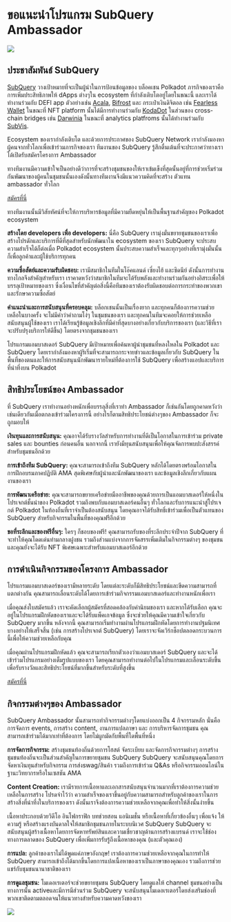 # ขอแนะนำโปรแกรม SubQuery Ambassador

![](https://miro.medium.com/max/1400/1*EC5wwTuoB6UK_EESGd8X8w.png)

## ประชาสัมพันธ์ SubQuery

[SubQuery](https://subquery.network/) วางเป้าหมายที่จะเป็นผู้นำในการป้อนข้อมูลของ บล็อคเชน Polkadot ภารกิจของเราคือการเพิ่มประสิทธิภาพให้ dApps ต่างๆใน ecosystem ที่กำลังเติบโตอยู่โดยในขณะนี้ และเราได้ทำงานร่วมกับ DEFI app ตัวอย่างเช่น [Acala](https://acala.network/), [Bifrost](https://bifrost.finance/) และ กระเป๋าเงินดิจิตอล เช่น [Fearless Wallet](https://fearlesswallet.io/) ในขณะที่ NFT platform นั้นได้มีการทำงานร่วมกับ [KodaDot](https://kodadot.xyz/) ในส่วนของ cross-chain bridges เช่น [Darwinia](https://explorer.subquery.network/subquery/darwinia-network/darwinia) ในขณะที่ analytics platfroms นั้นได้ทำงานร่วมกับ [SubVis](https://subvis.io/).

Ecosystem ของเรากำลังเติบโต และด้วยการประกาศของ SubQuery Network เรากำลังมองหาผู้คนจากทั่วโลกเพื่อเข้าร่วมภารกิจของเรา ทีมงานของ SubQuery รู้สึกตื่นเต้นที่จะประกาศว่าทางเราได้เปิดรับสมัครโครงการ Ambassador

ทางทีมงานมีความเข้าใจเป็นอย่างดีว่าการที่จะสร้างชุมชนของให้เราเข้มเข็งที่สุดนั้นอยู่ที่การช่วยเริ่มร่วมกันพัฒนาของผู้คนในชุมชนนั้นเองดังนั้นทางทีมงานจึงมีแนวความคิดที่จะสร้าง ตัวแทน ambassador ทั่วโลก

[สมัครที่นี่](https://forms.gle/GXBbJ6LDpNfM2v1X6)

ทางทีมงานนั้นมีวิสัยทัศน์ที่จะให้การบริหารข้อมูลที่มีความยืดหยุ่นให้เป็นพื้นฐานสำคัญของ Polkadot ecosystem

**สร้างโดย developers เพื่อ developers:** นี่คือ SubQuery เรามุ่งมั่นขยายชุมชนของเราเพื่อสร้างโปรดักและบริการที่ดีที่สุดสำหรับนักพัฒนาใน ecosystem ของเรา SubQuery จะประสบความสำเร็จได้ก็ต่อเมื่อ Polkadot ecosystem นั้นประสบความสำเร็จและทุกๆอย่างที่เรามุ่งมั่นนั้นก็เพื่อลูกค้าและผู้ใช้บริการทุกคน

**ความซื่อสัตย์และความรับผิดชอบ:** เรามีสมาชิกในทีมในโอ๊คแลนด์ เซี่ยงไฮ้ และซิดนีย์ ดังนั้นการทำงานทางไกลจึงสำคัญสำหรับเรา เราคาดหวังว่าสมาชิกในทีมจะได้รับพลังและทำงานร่วมกันอย่างอิสระเพื่อให้บรรลุเป้าหมายของเรา ซึ่งเงื่อนไขที่สำคัญต่อสิ่งนี้คือทีมของเราต้องรับผิดชอบต่อการกระทำของพวกเขาและรักษาความซื่อสัตย์

**คำแนะนำและการสนับสนุนที่ครอบคลุม:** บล็อกเชนนั้นเป็นเรื่องยาก และทุกคนก็ต้องการความช่วยเหลือในบางครั้ง จะไม่มีคำว่าคำถามโง่ๆ ในชุมชนของเรา และทุกคนในทีมจะคอยให้การช่วยเหลือสนับสนุนผู้ใช้ของเรา เราได้เรียนรู้ข้อมูลเชิงลึกที่มีค่าที่สุดบางอย่างเกี่ยวกับบริการของเรา (และวิธีที่เราจะปรับปรุงบริการให้ดีขึ้น) โดยตรงจากชุมชนของเรา

โปรแกรมแอมบาสเดอร์ SubQuery มีเป้าหมายเพื่อค้นหาผู้นำชุมชนที่หลงใหลใน Polkadot และ SubQuery โดยเรากำลังมองหาผู้ริเริ่มที่จะสามารถกระจายข่าวและข้อมูลเกี่ยวกับ SubQuery ในพื้นที่ของตนและให้การสนับสนุนนักพัฒนารายใหม่ที่ต้องการใช้ SubQuery เพื่อสร้างแอปและบริการที่น่าทึ่งบน Polkadot

## สิทธิประโยชน์ของ Ambassador

ที่ SubQuery เราทำงานอย่างหนักเพื่อบรรลุสิ่งที่เราทำ Ambassador ก็เช่นกันโดยถูกคาดหวังว่าเช่นเดียวกันเมื่อตกลงเข้าร่วมโครงการนี้ อย่างไรก็ตามสิทธิประโยชน์ต่างๆของ Ambassador ก็จะถูกมอบให้

**เงินทุนและการสนับสนุน:** คุณอาจได้รับรางวัลสำหรับการทำงานที่ดีเป็นโอกาสในการเข้าร่วม private sales และ bounties ก่อนคนอื่น นอกจากนี้ เรายังมีทุนสนับสนุนเพื่อให้คุณจัดการพบปะสังสรรค์สำหรับชุมชนอีกด้วย

**การเข้าถึงทีม SubQuery:** คุณจะสามารถเข้าถึงทีม SubQuery หลักได้โดยตรงพร้อมโอกาสในการฝึกอบรมภาคปฏิบัติ AMA สุดพิเศษกับผู้นำและนักพัฒนาของเรา และข้อมูลเชิงลึกเกี่ยวกับแผนงานของเรา

**การพัฒนาเครือข่าย:** คุณจะสามารถขยายเครือข่ายมืออาชีพของคุณด้วยการเป็นแอมบาสเดอร์ให้หนึ่งในโปรเจกต์ชั้นนำของ Polkadot รวมถึงพบกับแอมบาสเดอร์คนอื่นๆ ทั่วโลกและรับการแนะนำสู่โปรเจกต์ Polkadot ในท้องถิ่นที่เราจำเป็นต้องสนับสนุน โดยคุณอาจได้รับสิทธิ์เข้าร่วมเพื่อเป็นตัวแทนของ SubQuery สำหรับกิจกรรมในพื้นที่ของคุณฟรีอีกด้วย

**ขอที่ระลึกและของฟรีอื่นๆ:** ใครๆ ก็ชอบของฟรี! คุณสามารถรับของที่ระลึกประจำปีจาก SubQuery ที่จะทำให้คุณโดดเด่นท่ามกลางฝูงชน รวมถึงส่วนแบ่งจากการจัดสรรเพิ่มเติมในกิจกรรมต่างๆ ของชุมชน และคุณยังจะได้รับ NFT พิเศษเฉพาะสำหรับแอมบาสเดอร์อีกด้วย

## การดำเนินกิจกรรมของโครงการ Ambassador

โปรแกรมแอมบาสเดอร์ของเรามีหลายระดับ โดยแต่ละระดับก็มีสิทธิประโยชน์และขีดความสามารถที่แตกต่างกัน คุณสามารถเลื่อนระดับได้โดยการเข้าร่วมกิจกรรมแอมบาสเดอร์และทำงานหนักเพื่อเรา

เมื่อคุณส่งใบสมัครแล้ว เราจะคัดเลือกผู้สมัครที่สอดคล้องกับค่านิยมของเรา และหากได้รับเลือก คุณจะอยู่ในโปรแกรมฝึกหัดของเราและจะได้รับแพ็คเกจข้อมูล ซึ่งจะช่วยให้คุณมีความเข้าใจเกี่ยวกับ SubQuery มากขึ้น หลังจากนี้ คุณสามารถเริ่มทำงานผ่านโปรแกรมฝึกหัดโดยการทำงานปฐมนิเทศบางอย่างให้เสร็จสิ้น (เช่น การสร้างโปรเจกต์ SubQuery) โดยเราจะจัดเวิร์กช็อปตลอดกระบวนการนี้เพื่อให้ความช่วยเหลือกับคุณ

เมื่อคุณผ่านโปรแกรมฝึกหัดแล้ว คุณจะสามารถเรียกตัวเองว่าแอมบาสเดอร์ SubQuery และจะได้เข้าร่วมโปรแกรมอย่างเต็มรูปแบบของเรา โดยคุณสามารถทำงานต่อไปในโปรแกรมและเลื่อนระดับขึ้น เพื่อรับรางวัลและสิทธิประโยชน์ที่มากขึ้นสำหรับระดับที่สูงขึ้น

[สมัครที่นี่](https://forms.gle/GXBbJ6LDpNfM2v1X6)

## กิจกรรมต่างๆของ Ambassador

SubQuery Ambassador นั้นสามารถทำกิจกรรมต่างๆโดยแบ่งออกเป็น 4 กิจกรรมหลัก นั่นคือ การจัดการ events, การสร้าง content, งานการแปลภาษา และ การบริหารจัดการชุมชน คุณสามารถเข้าร่วมได้มากเท่าที่ต้องการ โดยไม่ผูกมัดกับพื้นที่ใดพื้นที่หนึ่ง

**การจัดการกิจกรรม:** สร้างชุมชนท้องถิ่นด้วยการโฮสต์ จัดระเบียบ และจัดการกิจกรรมต่างๆ การสร้างชุมชนท้องถิ่นจะเป็นส่วนสำคัญในการขยายชุมชน SubQuery SubQuery จะสนับสนุนคุณโดยการจัดหาเงินทุนสำหรับกิจกรรม การส่งswag/สินค้า รวมถึงการเข้าร่วม Q&As หรือกิจกรรมออนไลน์ในฐานะวิทยากรหรือในเซสชัน AMA

**Content Creation:** เรามีรายการเนื้อหาและเอกสารสนับสนุนจำนวนมากที่เราต้องการความช่วยเหลือในการสร้าง โปรดจำไว้ว่า ความสำเร็จของเราขึ้นอยู่กับความสามารถสำหรับลูกค้าของเราในการสร้างสิ่งที่น่าทึ่งในบริการของเรา ดังนั้นเราจึงต้องการความช่วยเหลือจากคุณเพื่อทำให้สิ่งนั้นง่ายขึ้น

เนื้อหาประกอบด้วยวิดีโอ อินโฟกราฟิก บทช่วยสอน แอนิเมชั่น หรือเนื้อหาที่เกี่ยวข้องอื่นๆ เพื่อแจ้ง ให้ความรู้ หรือสร้างแรงบันดาลใจให้สมาชิกชุมชนภายในระบบนิเวศ SubQuery SubQuery จะสนับสนุนผู้สร้างเนื้อหาโดยการจัดหาทรัพย์สินและความเชี่ยวชาญด้านการสร้างแบรนด์ เราจะใช้ช่องทางการตลาดของ SubQuery เพื่อเพิ่มการรับรู้ถึงเนื้อหาของคุณ (และตัวคุณเอง)

**การแปล:** ลูกค้าของเราไม่ได้พูดแค่ภาษาอังกฤษ! เราต้องการความช่วยเหลือจากคุณในการทำให้ SubQuery สามารถเข้าถึงได้มากขึ้นโดยการแปลเนื้อหาของเราเป็นภาษาของคุณเอง รวมถึงการช่วยแชร์กับชุมชนนานาชาติของเรา

**การดูแลชุมชน:** โมเดอเรเตอร์จะช่วยขยายชุมชน SubQuery โดยดูแลให้ channel ชุมชนอย่างเป็นทางการนั้น activeและมีการมีส่วนร่วม SubQuery จะสนับสนุนโมเดอเรเตอร์โดยส่งเสริมช่องที่พวกเขาติดตามตลอดจนให้แนวทางสำหรับความคาดหวังของเรา

![](https://miro.medium.com/max/1400/1*xj6_UL1ZWYzlLmlVk25JzQ.png)